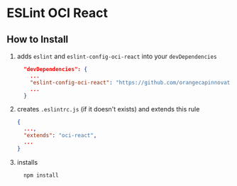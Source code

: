 # ESLint OCI React

## How to Install

1. adds `eslint` and `eslint-config-oci-react` into your `devDependencies`

    ```json
      "devDependencies": {
        ...
        "eslint-config-oci-react": "https://github.com/orangecapinnovative/eslint-config-oci-react.git#v0.3.0",
        ...
      }
    ```

2. creates `.eslintrc.js` (if it doesn't exists) and extends this rule

    ```json
    {
      ...,
      "extends": "oci-react",
      ...
    }
    ```

3. installs

    ```bash
      npm install
    ```